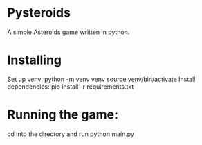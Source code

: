 # Pysteroids
A simple Asteroids game written in python.

# Installing
Set up venv:
python -m venv venv
source venv/bin/activate
Install dependencies:
pip install -r requirements.txt

# Running the game:
cd into the directory and run python main.py
